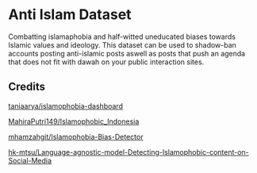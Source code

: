 # Anti Islam Dataset
Combatting islamaphobia and half-witted uneducated biases towards Islamic values and ideology. This dataset can be used to shadow-ban accounts posting anti-islamic posts aswell as posts that push an agenda that does not fit with dawah on your public interaction sites.

## Credits

[taniaarya/islamophobia-dashboard](https://github.com/taniaarya/islamophobia-dashboard)

[MahiraPutri149/Islamophobic_Indonesia](https://github.com/MahiraPutri149/Islamophobic_Indonesia)

[mhamzahgit/Islamophobia-Bias-Detector](https://github.com/mhamzahgit/Islamophobia-Bias-Detector)

[hk-mtsu/Language-agnostic-model-Detecting-Islamophobic-content-on-Social-Media](https://github.com/hk-mtsu/Language-agnostic-model-Detecting-Islamophobic-content-on-Social-Media/tree/master/Eng-Hin-data)
